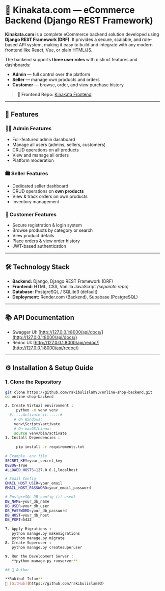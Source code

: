 # 🛒 Kinakata.com — eCommerce Backend (Django REST Framework)

**Kinakata.com** is a complete eCommerce backend solution developed using **Django REST Framework (DRF)**. It provides a secure, scalable, and role-based API system, making it easy to build and integrate with any modern frontend like React, Vue, or plain HTML/JS.

The backend supports **three user roles** with distinct features and dashboards:

- **Admin** — full control over the platform
- **Seller** — manage own products and orders
- **Customer** — browse, order, and view purchase history

> 📁 **Frontend Repo:** [Kinakata Frontend](https://github.com/rakibulislam93/online-shop-frontend)

---

## 🚀 Features

### 🧑‍💼 Admin Features
- Full-featured admin dashboard
- Manage all users (admins, sellers, customers)
- CRUD operations on all products
- View and manage all orders
- Platform moderation

### 🛍️ Seller Features
- Dedicated seller dashboard
- CRUD operations on **own products**
- View & track orders on own products
- Inventory management

### 👤 Customer Features
- Secure registration & login system
- Browse products by category or search
- View product details
- Place orders & view order history
- JWT-based authentication

---

## 🛠️ Technology Stack

- **Backend:** Django, Django REST Framework (DRF)  
- **Frontend:** HTML, CSS, Vanilla JavaScript *(separate repo)*  
- **Database:** PostgreSQL / SQLite3 (default)  
- **Deployment:** Render.com (Backend), Supabase (PostgreSQL)  

---

## 📚 API Documentation

- Swagger UI: [http://127.0.0.1:8000/api/docs/](http://127.0.0.1:8000/api/docs/)
- Redoc UI: [http://127.0.0.1:8000/api/redoc/](http://127.0.0.1:8000/api/redoc/)

---

## ⚙️ Installation & Setup Guide

### 1. Clone the Repository

```bash
git clone https://github.com/rakibulislam93/online-shop-backend.git
cd online-shop-backend

2. Create Virtual environment :
     python -m venv venv
  #.....Activate it......#
    # On Windows:
    venv\Scripts\activate
    # On macOS/Linux:
    source venv/bin/activate
3. Install Dependencies :
   
     pip install -r requirements.txt
   
# Example .env file
SECRET_KEY=your_secret_key
DEBUG=True
ALLOWED_HOSTS=127.0.0.1,localhost

# Email Config
EMAIL_HOST_USER=your_email
EMAIL_HOST_PASSWORD=your_email_password

# PostgreSQL DB config (if used)
DB_NAME=your_db_name
DB_USER=your_db_user
DB_PASSWORD=your_db_password
DB_HOST=your_db_host
DB_PORT=5432
   
7. Apply Migrations :
   python manage.py makemigrations
   python manage.py migrate
8. Create Superuser :
   python manage.py createsuperuser
   
9. Run the Development Server : 
   **python manage.py runserver**

## 👤 Author

**Rakibul Islam**  
🔗 [GitHub](https://github.com/rakibulislam93) 
   
